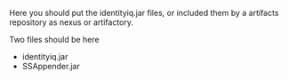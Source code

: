 Here you should put the identityiq.jar files, or included them by a
artifacts repository as nexus or artifactory.

Two files should be here

 * identityiq.jar
 * SSAppender.jar
